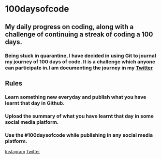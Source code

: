# 100daysofcode

## My daily progress on coding, along with a challenge of continuing a streak of coding a 100 days.

### Being stuck in quarantine, I have decided in using Git to journal my journey of 100 days of code. It is a challenge which anyone can participate in.I am documenting the journey in my [Twitter](https://twitter.com/iamudattam)

## Rules

### Learn something new everyday and publish what you have learnt that day in Github.

### Upload the summary of what you have learnt that day in some social media platform.

### Use the #100daysofcode while publishing in any social media platform.

[Instagram](https://instagram.com/udattam)
[Twitter](https://twitter.com/iamudattam)
